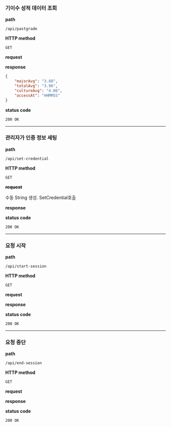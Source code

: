 ### 기이수 성적 데이터 조회

**path**

`/api/pastgrade`

**HTTP method**

`GET`

**request**

**response**
```json
{
    "majorAvg": "3.88",
    "totalAvg": "3.96",
    "cultureAvg": "4.06",
    "accessAt": "HHMMSS"
}
```

**status code**

`200 OK`

---

### 관리자가 인증 정보 세팅

**path**

`/api/set-credential`

**HTTP method**

`GET`

~~**request**~~

수동 String 생성. SetCredential호출

**response**

**status code**

`200 OK`

---

### 요청 시작

**path**

`/api/start-session`

**HTTP method**

`GET`

**request**

**response**

**status code**

`200 OK`

---

### 요청 중단

**path**

`/api/end-session`

**HTTP method**

`GET`

**request**

**response**

**status code**

`200 OK`